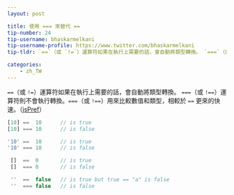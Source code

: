 ```yaml
---
layout: post

title: 使用 === 來替代 ==
tip-number: 24
tip-username: bhaskarmelkani
tip-username-profile: https://www.twitter.com/bhaskarmelkani
tip-tldr: `==`（或 `!=`）運算符如果在執行上需要的話，會自動將類型轉換。 `===`（或 `!==`）運算符則不會執行轉換。`===`（或 `!==`）用來比較數值和類型，相較於 `==` 更來的快速。

categories:
    - zh_TW
---
```


`==`（或 `!=`）運算符如果在執行上需要的話，會自動將類型轉換。 `===`（或 `!==`）運算符則不會執行轉換。`===`（或 `!==`）用來比較數值和類型，相較於 `==` 更來的快速。（[jsPref](http://jsperf.com/strictcompare)）

```js
[10] ==  10      // is true
[10] === 10      // is false

'10' ==  10      // is true
'10' === 10      // is false

 []  ==  0       // is true
 []  === 0       // is false

 ''  ==  false   // is true but true == "a" is false
 ''  === false   // is false

```
